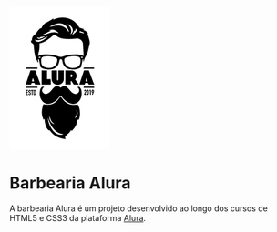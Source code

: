 ![Barbearia](Imagens/logo.png) 

# Barbearia Alura

A barbearia Alura é um projeto desenvolvido ao longo dos cursos de HTML5 e CSS3 da plataforma [Alura](http://www.alura.com.br/).






